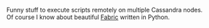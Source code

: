 Funny stuff to execute scripts remotely on multiple Cassandra nodes.  
Of course I know about beautiful [Fabric](https://pypi.python.org/pypi/Fabric) written in Python.

